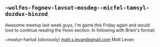 ## `~wolfes-fognev-lavsut-mosdeg--micfel-tamsyl-dozdux-binzod`
Awesome meetup last week guys, I'm game this Friday again and would love to continue reading the Hoon section. In following with Brien's format:  

~mastyr-harlud (obviously)
matt.s.levan@gmail.com Matt Levan